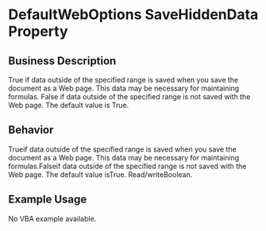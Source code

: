# DefaultWebOptions SaveHiddenData Property

## Business Description
True if data outside of the specified range is saved when you save the document as a Web page. This data may be necessary for maintaining formulas. False if data outside of the specified range is not saved with the Web page. The default value is True.

## Behavior
Trueif data outside of the specified range is saved when you save the document as a Web page. This data may be necessary for maintaining formulas.Falseif data outside of the specified range is not saved with the Web page. The default value isTrue. Read/writeBoolean.

## Example Usage
No VBA example available.